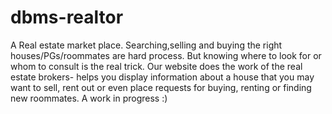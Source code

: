 # dbms-realtor
A Real estate market place. Searching,selling and buying the right houses/PGs/roommates are hard process. But knowing where to look for or whom to consult is the real trick. 
Our website does the work of the real estate brokers- helps you display information about a house that you may want to sell, rent out or even place requests for buying, renting or finding new roommates.
A work in progress :)

